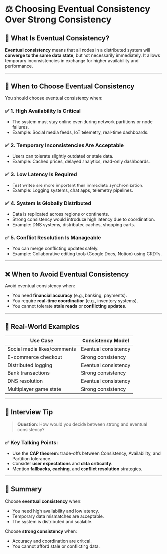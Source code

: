 # ⚖️ Choosing Eventual Consistency Over Strong Consistency

## 📌 What Is Eventual Consistency?

**Eventual consistency** means that all nodes in a distributed system will **converge to the same data state**, but not necessarily immediately. It allows temporary inconsistencies in exchange for higher availability and performance.

---

## 🧠 When to Choose Eventual Consistency

You should choose eventual consistency when:

### ✅ 1. High Availability Is Critical
- The system must stay online even during network partitions or node failures.
- Example: Social media feeds, IoT telemetry, real-time dashboards.

### ✅ 2. Temporary Inconsistencies Are Acceptable
- Users can tolerate slightly outdated or stale data.
- Example: Cached prices, delayed analytics, read-only dashboards.

### ✅ 3. Low Latency Is Required
- Fast writes are more important than immediate synchronization.
- Example: Logging systems, chat apps, telemetry pipelines.

### ✅ 4. System Is Globally Distributed
- Data is replicated across regions or continents.
- Strong consistency would introduce high latency due to coordination.
- Example: DNS systems, distributed caches, shopping carts.

### ✅ 5. Conflict Resolution Is Manageable
- You can merge conflicting updates safely.
- Example: Collaborative editing tools (Google Docs, Notion) using CRDTs.

---

## ❌ When to Avoid Eventual Consistency

Avoid eventual consistency when:

- You need **financial accuracy** (e.g., banking, payments).
- You require **real-time coordination** (e.g., inventory systems).
- You cannot tolerate **stale reads** or **conflicting updates**.

---

## 🔄 Real-World Examples

| Use Case                     | Consistency Model       |
|------------------------------|-------------------------|
| Social media likes/comments  | Eventual consistency    |
| E-commerce checkout          | Strong consistency      |
| Distributed logging          | Eventual consistency    |
| Bank transactions            | Strong consistency      |
| DNS resolution               | Eventual consistency    |
| Multiplayer game state       | Strong consistency      |

---

## 🎯 Interview Tip

> **Question**: How would you decide between strong and eventual consistency?

### ✅ Key Talking Points:
- Use the **CAP theorem**: trade-offs between Consistency, Availability, and Partition tolerance.
- Consider **user expectations** and **data criticality**.
- Mention **fallbacks**, **caching**, and **conflict resolution** strategies.

---

## 🧠 Summary

Choose **eventual consistency** when:
- You need high availability and low latency.
- Temporary data mismatches are acceptable.
- The system is distributed and scalable.

Choose **strong consistency** when:
- Accuracy and coordination are critical.
- You cannot afford stale or conflicting data.

